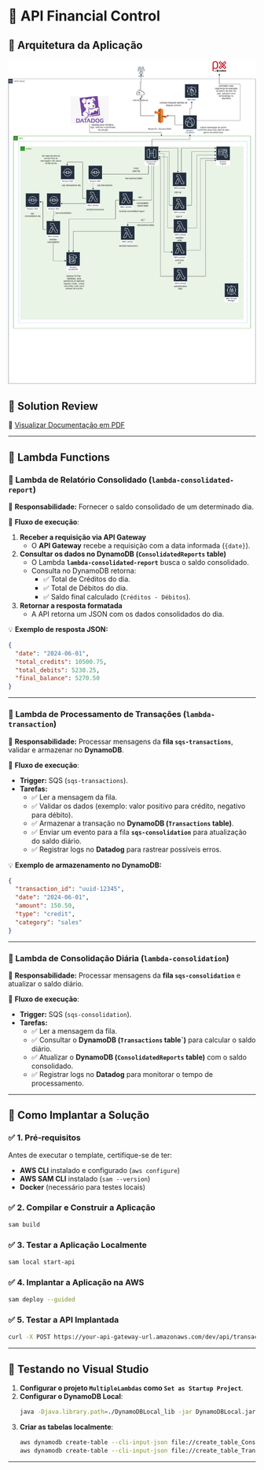 # 📌 API Financial Control

## 📌 Arquitetura da Aplicação
![Diagrama da Arquitetura](Documentos/architecture.png)

## 📌 Solution Review
📄 [Visualizar Documentação em PDF](Documentos/documentation.pdf)

---

## 📌 Lambda Functions

### 🔹 Lambda de Relatório Consolidado (`lambda-consolidated-report`)
📌 **Responsabilidade:** Fornecer o saldo consolidado de um determinado dia.

🔹 **Fluxo de execução**:
1. **Receber a requisição via API Gateway**  
   - O **API Gateway** recebe a requisição com a data informada (`{date}`).
2. **Consultar os dados no DynamoDB (`ConsolidatedReports` table)**  
   - O Lambda **`lambda-consolidated-report`** busca o saldo consolidado.
   - Consulta no DynamoDB retorna:
     - ✅ Total de Créditos do dia.
     - ✅ Total de Débitos do dia.
     - ✅ Saldo final calculado (`Créditos - Débitos`).
3. **Retornar a resposta formatada**  
   - A API retorna um JSON com os dados consolidados do dia.

💡 **Exemplo de resposta JSON:**
```json
{
  "date": "2024-06-01",
  "total_credits": 10500.75,
  "total_debits": 5230.25,
  "final_balance": 5270.50
}
```

---

### 🔹 Lambda de Processamento de Transações (`lambda-transaction`)
📌 **Responsabilidade:** Processar mensagens da **fila `sqs-transactions`**, validar e armazenar no **DynamoDB**.

🔹 **Fluxo de execução**:
- **Trigger:** SQS (`sqs-transactions`).
- **Tarefas:**
  - ✅ Ler a mensagem da fila.
  - ✅ Validar os dados (exemplo: valor positivo para crédito, negativo para débito).
  - ✅ Armazenar a transação no **DynamoDB (`Transactions` table)**.
  - ✅ Enviar um evento para a fila **`sqs-consolidation`** para atualização do saldo diário.
  - ✅ Registrar logs no **Datadog** para rastrear possíveis erros.

💡 **Exemplo de armazenamento no DynamoDB:**
```json
{
  "transaction_id": "uuid-12345",
  "date": "2024-06-01",
  "amount": 150.50,
  "type": "credit",
  "category": "sales"
}
```

---

### 🔹 Lambda de Consolidação Diária (`lambda-consolidation`)
📌 **Responsabilidade:** Processar mensagens da **fila `sqs-consolidation`** e atualizar o saldo diário.

🔹 **Fluxo de execução**:
- **Trigger:** SQS (`sqs-consolidation`).
- **Tarefas:**
  - ✅ Ler a mensagem da fila.
  - ✅ Consultar o **DynamoDB (`Transactions` table`)** para calcular o saldo diário.
  - ✅ Atualizar o **DynamoDB (`ConsolidatedReports` table)** com o saldo consolidado.
  - ✅ Registrar logs no **Datadog** para monitorar o tempo de processamento.

---

## 📌 Como Implantar a Solução

### ✅ 1. Pré-requisitos
Antes de executar o template, certifique-se de ter:
- **AWS CLI** instalado e configurado (`aws configure`)
- **AWS SAM CLI** instalado (`sam --version`)
- **Docker** (necessário para testes locais)

### ✅ 2. Compilar e Construir a Aplicação
```sh
sam build
```

### ✅ 3. Testar a Aplicação Localmente
```sh
sam local start-api
```

### ✅ 4. Implantar a Aplicação na AWS
```sh
sam deploy --guided
```

### ✅ 5. Testar a API Implantada
```sh
curl -X POST https://your-api-gateway-url.amazonaws.com/dev/api/transactions -H "Content-Type: application/json" -d '{"transactionId": "123", "amount": 100.00, "type": "credit"}'
```

---

## 📌 Testando no Visual Studio
1. **Configurar o projeto `MultipleLambdas` como `Set as Startup Project`**.
2. **Configurar o DynamoDB Local**:
   ```sh
   java -Djava.library.path=./DynamoDBLocal_lib -jar DynamoDBLocal.jar -sharedDb
   ```
3. **Criar as tabelas localmente**:
   ```sh
   aws dynamodb create-table --cli-input-json file://create_table_ConsolidatedReport.json --endpoint-url http://localhost:8000
   aws dynamodb create-table --cli-input-json file://create_table_Transaction.json --endpoint-url http://localhost:8000
   ```

---


